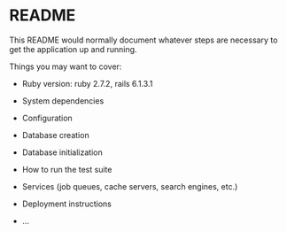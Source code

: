# README

This README would normally document whatever steps are necessary to get the
application up and running.

Things you may want to cover:

* Ruby version: ruby 2.7.2, rails 6.1.3.1

* System dependencies

* Configuration

* Database creation

* Database initialization

* How to run the test suite

* Services (job queues, cache servers, search engines, etc.)

* Deployment instructions

* ...
